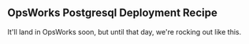OpsWorks Postgresql Deployment Recipe
-------------------------------------

It'll land in OpsWorks soon, but until that day, we're rocking out like this.
